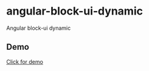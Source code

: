 # angular-block-ui-dynamic
Angular block-ui dynamic 

## Demo
[Click for demo](https://stackblitz.com/github/ashfaqch/angular-block-ui-dynamic-demo)
